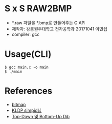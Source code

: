 # S x S RAW2BMP
- *.raw 파일을 *.bmp로 만들어주는 C API
- 제작자: 강릉원주대학교 전자공학과 20171041 이민섭
- compiler: gcc

# Usage(CLI)
```shell
$ gcc main.c -o main
$ ./main
```

# References
- [bitmap](https://github.com/jinay1991/bitmap)
- [KLDP simpid님](https://kldp.org/node/40321)
- [Top-Down 및 Bottom-Up Dib](https://docs.microsoft.com/ko-kr/windows/win32/directshow/top-down-vs--bottom-up-dibs?redirectedfrom=MSDN)